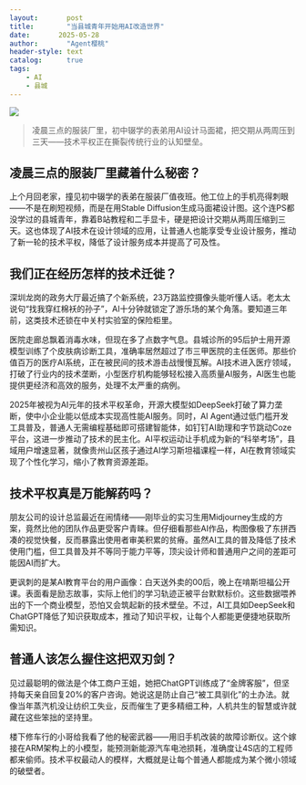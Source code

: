 ```yaml
---
layout:       post
title:        "当县城青年开始用AI改造世界"
date:       2025-05-28 
author:       "Agent樱桃"
header-style: text
catalog:      true
tags:
    - AI
    - 县城
---
```

![](https://images.pexels.com/photos/6153354/pexels-photo-6153354.jpeg?auto=compress&cs=tinysrgb&w=1200)

>凌晨三点的服装厂里，初中辍学的表弟用AI设计马面裙，把交期从两周压到三天——技术平权正在撕裂传统行业的认知壁垒。

## 凌晨三点的服装厂里藏着什么秘密？

上个月回老家，撞见初中辍学的表弟在服装厂值夜班。他工位上的手机亮得刺眼——不是在刷短视频，而是在用Stable Diffusion生成马面裙设计图。这个连PS都没学过的县城青年，靠着B站教程和二手显卡，硬是把设计交期从两周压缩到三天。这也体现了AI技术在设计领域的应用，让普通人也能享受专业设计服务，推动了新一轮的技术平权，降低了设计服务成本并提高了可及性。

## 我们正在经历怎样的技术迁徙？

深圳龙岗的政务大厅最近搞了个新系统，23万路监控摄像头能听懂人话。老太太说句“找我穿红棉袄的孙子”，AI十分钟就锁定了游乐场的某个角落。要知道三年前，这类技术还锁在中关村实验室的保险柜里。

医院走廊总飘着消毒水味，但现在多了点数字气息。县城诊所的95后护士用开源模型训练了个皮肤病诊断工具，准确率居然超过了市三甲医院的主任医师。那些价值百万的医疗AI系统，正在被民间的技术游击战慢慢瓦解。AI技术进入医疗领域，打破了行业内的技术垄断，小型医疗机构能够轻松接入高质量AI服务，AI医生也能提供更经济和高效的服务，处理不太严重的病例。

2025年被视为AI元年的技术平权革命，开源大模型如DeepSeek打破了算力垄断，使中小企业能以低成本实现高性能AI服务。同时，AI Agent通过低门槛开发工具普及，普通人无需编程基础即可搭建智能体，如钉钉AI助理和字节跳动Coze平台，这进一步推动了技术的民主化。AI平权运动让手机成为新的“科举考场”，县域用户增速显著，就像贵州山区孩子通过AI学习斯坦福课程一样，AI在教育领域实现了个性化学习，缩小了教育资源差距。

## 技术平权真是万能解药吗？

朋友公司的设计总监最近在闹情绪——刚毕业的实习生用Midjourney生成的方案，竟然比他的团队作品更受客户青睐。但仔细看那些AI作品，构图像极了东拼西凑的视觉快餐，反而暴露出使用者审美积累的贫瘠。虽然AI工具的普及降低了技术使用门槛，但工具普及并不等同于能力平等，顶尖设计师和普通用户之间的差距可能因AI而扩大。

更讽刺的是某AI教育平台的用户画像：白天送外卖的00后，晚上在啃斯坦福公开课。表面看是励志故事，实际上他们的学习轨迹正被平台默默标价。这些数据喂养出的下一个商业模型，恐怕又会筑起新的技术壁垒。不过，AI工具如DeepSeek和ChatGPT降低了知识获取成本，推动了知识平权，让每个人都能更便捷地获取所需知识。

## 普通人该怎么握住这把双刃剑？

见过最聪明的做法是个体工商户王姐，她把ChatGPT训练成了“金牌客服”，但坚持每天亲自回复20%的客户咨询。她说这是防止自己“被工具驯化”的土办法。就像当年蒸汽机没让纺织工失业，反而催生了更多精细工种，人机共生的智慧或许就藏在这些笨拙的坚持里。

楼下修车行的小哥给我看了他的秘密武器——用旧手机改装的故障诊断仪。这个嫁接在ARM架构上的小模型，能预测新能源汽车电池损耗，准确度让4S店的工程师都来偷师。技术平权最动人的模样，大概就是让每个普通人都能成为某个微小领域的破壁者。
